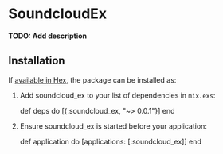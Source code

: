 # SoundcloudEx

**TODO: Add description**

## Installation

If [available in Hex](https://hex.pm/docs/publish), the package can be installed as:

  1. Add soundcloud_ex to your list of dependencies in `mix.exs`:

        def deps do
          [{:soundcloud_ex, "~> 0.0.1"}]
        end

  2. Ensure soundcloud_ex is started before your application:

        def application do
          [applications: [:soundcloud_ex]]
        end
